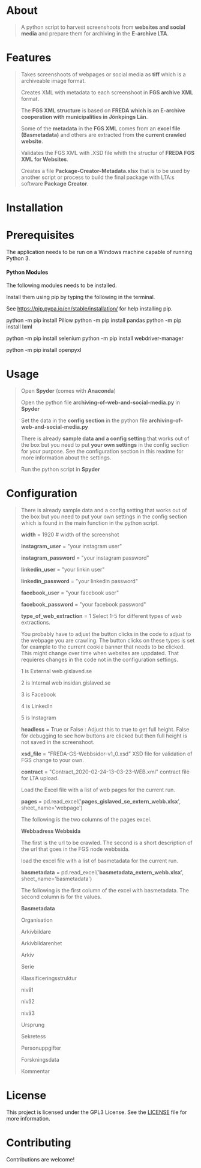 # About
> A python script to harvest screenshoots from **websites and social media** and prepare them for archiving in the **E-archive LTA**.
> 
# Features
>Takes screenshoots of webpages or social media as **tiff** which is a archiveable image format.
>
>Creates XML with metadata to each screenshoot in **FGS archive XML** format.
>
>The **FGS XML structure** is based on **FREDA which is an E-archive cooperation with municipalities in Jönkpings Län**.
>
>Some of the **metadata** in the **FGS XML** comes from an **excel file (Basmetadata)** and others are extracted from **the current crawled website**.
>
>Validates the FGS XML with .XSD file whith the structur of **FREDA FGS XML for Websites**.
>
>Creates a file **Package-Creator-Metadata.xlsx** that is to be used by another script or process to build the final package with LTA:s software **Package Creator**.
>
# Installation


# Prerequisites
The application needs to be run on a Windows machine capable of running Python 3.
 

#### Python Modules
The following modules needs to be installed.
 
Install them using pip by typing the following in the terminal.
 
See https://pip.pypa.io/en/stable/installation/ for help installing pip.
 
 python -m pip install Pillow
 python -m pip install pandas
 python -m pip install lxml

 python -m pip install selenium
 python -m pip install webdriver-manager

 python -m pip install openpyxl

>
>
# Usage
>Open **Spyder** (comes with **Anaconda**)
>
>Open the python file **archiving-of-web-and-social-media.py** in **Spyder**
>
>Set the data in the **config section** in the python file **archiving-of-web-and-social-media.py**
>
>There is already **sample data and a config setting** that works out of the box
>but you need to put **your own settings** in the config section for your purpose.
>See the configuration section in this readme for more information about the settings.
>
>Run the python script in **Spyder**
>
# Configuration
>There is already sample data and a config setting that works out of the box but you need to put your own settings in the config section which is found in the main function in the python script.
>
>**width** = 1920 # width of the screenshot
>
>**instagram_user** = "your instagram user"
>
>**instagram_password** = "your instagram password"
>
>**linkedin_user** = "your linkin user"
>
>**linkedin_password** = "your linkedin password"
>
>**facebook_user** = "your facebook user"
>
>**facebook_password** = "your facebook password"
>
>**type_of_web_extraction** = 1  Select 1-5 for different types of web extractions.
>
>You probably have to adjust the button clicks in the code to adjust to the webpage you are crawling.
>The button clicks on these types is set for example to the current cookie banner that needs to be clicked. This might change over time when websites are uppdated. That requieres changes in the code not in the configuration settings.
>
>1 is External web gislaved.se   
>
>2 is Internal web insidan.gislaved.se
>
>3 is Facebook
>
>4 is LinkedIn
>
>5 is Instagram
>
>**headless** = True or False : Adjust this to true to get full height. False för debugging to see how buttons are clicked but then full height is not saved in the screenshoot.
>
>**xsd_file** = "FREDA-GS-Webbsidor-v1_0.xsd" XSD file for validation of FGS change to your own.
>
>**contract** = "Contract_2020-02-24-13-03-23-WEB.xml" contract file for LTA upload.
>
>Load the Excel file with a list of web pages for the current run.
>
>**pages** = pd.read_excel('**pages_gislaved_se_extern_webb.xlsx**', sheet_name='webpage')
>
>The following is the two columns of the pages excel.
>
>**Webbadress	Webbsida**
>
>The first is the url to be crawled.
>The second is a short description of the url that goes in the FGS node webbsida.
>
>load the excel file with a list of basmetadata for the  current run.
>
>**basmetadata** = pd.read_excel('**basmetadata_extern_webb.xlsx**', sheet_name='basmetadata')
>
>The following is the first column of the excel with basmetadata. The second column is for the values.
>
>**Basmetadata**
>
>Organisation
>
>Arkivbildare
>
>Arkivbildarenhet
>
>Arkiv
>
>Serie
>
>Klassificeringsstruktur
>
>nivå1
>
>nivå2
>
>nivå3
>
>Ursprung
>
>Sekretess
>
>Personuppgifter
>
>Forskningsdata
>
>Kommentar
 
# License
This project is licensed under the GPL3 License. See the [LICENSE](LICENSE.txt) file for more information.  

# Contributing
Contributions are welcome! 


